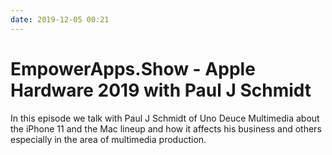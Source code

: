 ```yaml
---
date: 2019-12-05 00:21
---
```

# EmpowerApps.Show - Apple Hardware 2019 with Paul J Schmidt


In this episode we talk with Paul J Schmidt of Uno Deuce Multimedia about the iPhone 11 and the Mac lineup and how it affects his business and others especially in the area of multimedia production.